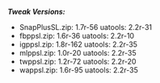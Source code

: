 ***Tweak Versions:***
 - SnapPlusSL.zip: 1.7r-56 uatools: 2.2r-31
 - fbppsl.zip: 1.6r-36 uatools: 2.2r-10
 - igppsl.zip: 1.8r-162 uatools: 2.2r-35
 - mlppsl.zip: 1.0r-20 uatools: 2.2r-35
 - twppsl.zip: 1.2r-72 uatools: 2.2r-20
 - wappsl.zip: 1.6r-95 uatools: 2.2r-35
